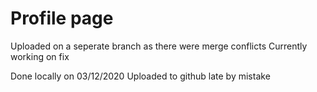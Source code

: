 # Profile page

Uploaded on a seperate branch as there were merge conflicts
Currently working on fix

Done locally on 03/12/2020
Uploaded to github late by mistake
